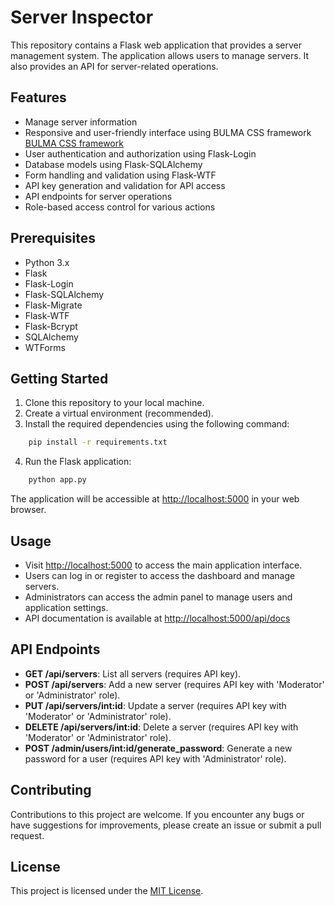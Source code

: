 # Server Inspector
This repository contains a Flask web application that provides a server management system. The application allows users to manage servers. It also provides an API for server-related operations.

## Features
+ Manage server information
+ Responsive and user-friendly interface using BULMA CSS framework [BULMA CSS framework](https://bulma.io/)
+ User authentication and authorization using Flask-Login
+ Database models using Flask-SQLAlchemy
+ Form handling and validation using Flask-WTF
+ API key generation and validation for API access
+ API endpoints for server operations
+ Role-based access control for various actions

## Prerequisites
+ Python 3.x
+ Flask
+ Flask-Login
+ Flask-SQLAlchemy
+ Flask-Migrate
+ Flask-WTF
+ Flask-Bcrypt
+ SQLAlchemy
+ WTForms

## Getting Started
1. Clone this repository to your local machine.
2. Create a virtual environment (recommended).
3. Install the required dependencies using the following command:
```bash
    pip install -r requirements.txt
```
4. Run the Flask application:
```bash
    python app.py
```
The application will be accessible at [http://localhost:5000](http://localhost:5000) in your web browser.

## Usage
+ Visit [http://localhost:5000](http://localhost:5000) to access the main application interface.
+ Users can log in or register to access the dashboard and manage servers.
+ Administrators can access the admin panel to manage users and application settings.
+ API documentation is available at [http://localhost:5000/api/docs](http://localhost:5000/api/docs)

## API Endpoints
+ **GET /api/servers**: List all servers (requires API key).
+ **POST /api/servers**: Add a new server (requires API key with 'Moderator' or 'Administrator' role).
+ **PUT /api/servers/int:id**: Update a server (requires API key with 'Moderator' or 'Administrator' role).
+ **DELETE /api/servers/int:id**: Delete a server (requires API key with 'Moderator' or 'Administrator' role).
+ **POST /admin/users/int:id/generate_password**: Generate a new password for a user (requires API key with 'Administrator' role).

## Contributing
Contributions to this project are welcome. If you encounter any bugs or have suggestions for improvements, please create an issue or submit a pull request.

## License
This project is licensed under the [MIT License](LICENSE).